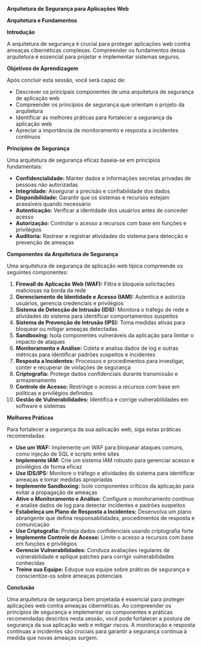 **Arquitetura de Segurança para Aplicações Web**

**Arquitetura e Fundamentos**

**Introdução**

A arquitetura de segurança é crucial para proteger aplicações web contra ameaças cibernéticas complexas. Compreender os fundamentos dessa arquitetura é essencial para projetar e implementar sistemas seguros.

**Objetivos de Aprendizagem**

Após concluir esta sessão, você será capaz de:

- Descrever os principais componentes de uma arquitetura de segurança de aplicação web
- Compreender os princípios de segurança que orientam o projeto da arquitetura
- Identificar as melhores práticas para fortalecer a segurança da aplicação web
- Apreciar a importância de monitoramento e resposta a incidentes contínuos

**Princípios de Segurança**

Uma arquitetura de segurança eficaz baseia-se em princípios fundamentais:

- **Confidencialidade:** Manter dados e informações secretas privadas de pessoas não autorizadas
- **Integridade:** Assegurar a precisão e confiabilidade dos dados
- **Disponibilidade:** Garantir que os sistemas e recursos estejam acessíveis quando necessário
- **Autenticação:** Verificar a identidade dos usuários antes de conceder acesso
- **Autorização:** Controlar o acesso a recursos com base em funções e privilégios
- **Auditoria:** Rastrear e registrar atividades do sistema para detecção e prevenção de ameaças

**Componentes da Arquitetura de Segurança**

Uma arquitetura de segurança de aplicação web típica compreende os seguintes componentes:

1. **Firewall de Aplicação Web (WAF):** Filtra e bloqueia solicitações maliciosas na borda da rede
2. **Gerenciamento de Identidade e Acesso (IAM):** Autentica e autoriza usuários, gerencia credenciais e privilégios
3. **Sistema de Detecção de Intrusão (IDS):** Monitora o tráfego de rede e atividades do sistema para identificar comportamentos suspeitos
4. **Sistema de Prevenção de Intrusão (IPS):** Toma medidas ativas para bloquear ou mitigar ameaças detectadas
5. **Sandboxing:** Isola componentes vulneráveis da aplicação para limitar o impacto de ataques
6. **Monitoramento e Análise:** Coleta e analisa dados de log e outras métricas para identificar padrões suspeitos e incidentes
7. **Resposta a Incidentes:** Processos e procedimentos para investigar, conter e recuperar de violações de segurança
8. **Criptografia:** Protege dados confidenciais durante transmissão e armazenamento
9. **Controle de Acesso:** Restringe o acesso a recursos com base em políticas e privilégios definidos
10. **Gestão de Vulnerabilidades:** Identifica e corrige vulnerabilidades em software e sistemas

**Melhores Práticas**

Para fortalecer a segurança da sua aplicação web, siga estas práticas recomendadas:

- **Use um WAF:** Implemente um WAF para bloquear ataques comuns, como injeção de SQL e scripts entre sites
- **Implemente IAM:** Crie um sistema IAM robusto para gerenciar acesso e privilégios de forma eficaz
- **Use IDS/IPS:** Monitore o tráfego e atividades do sistema para identificar ameaças e tomar medidas apropriadas
- **Implemente Sandboxing:** Isole componentes críticos da aplicação para evitar a propagação de ameaças
- **Ative o Monitoramento e Análise:** Configure o monitoramento contínuo e analise dados de log para detectar incidentes e padrões suspeitos
- **Estabeleça um Plano de Resposta a Incidentes:** Desenvolva um plano abrangente que defina responsabilidades, procedimentos de resposta e comunicação
- **Use Criptografia:** Proteja dados confidenciais usando criptografia forte
- **Implemente Controle de Acesso:** Limite o acesso a recursos com base em funções e privilégios
- **Gerencie Vulnerabilidades:** Conduza avaliações regulares de vulnerabilidade e aplique patches para corrigir vulnerabilidades conhecidas
- **Treine sua Equipe:** Eduque sua equipe sobre práticas de segurança e conscientize-os sobre ameaças potenciais

**Conclusão**

Uma arquitetura de segurança bem projetada é essencial para proteger aplicações web contra ameaças cibernéticas. Ao compreender os princípios de segurança e implementar os componentes e práticas recomendadas descritos nesta sessão, você pode fortalecer a postura de segurança da sua aplicação web e mitigar riscos. A monitoração e resposta contínuas a incidentes são cruciais para garantir a segurança contínua à medida que novas ameaças surgem.
